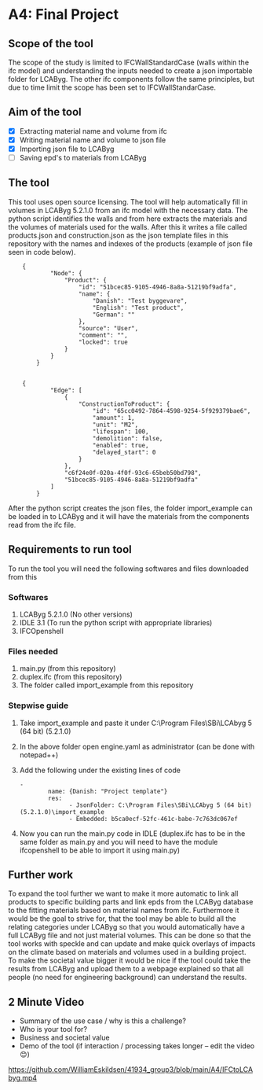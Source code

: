 # A4: Final Project

## Scope of the tool

The scope of the study is limited to IFCWallStandardCase (walls within the ifc model) and understanding the inputs needed to create a json importable folder for LCAByg. The other ifc components follow the same principles, but due to time limit the scope has been set to IFCWallStandarCase.

## Aim of the tool

- [x] Extracting material name and volume from ifc 
- [x] Writing material name and volume to json file
- [x] Importing json file to LCAByg
- [ ] Saving epd's to materials from LCAByg

## The tool
This tool uses open source licensing. The tool will help automatically fill in volumes in LCAByg 5.2.1.0 from an ifc model with the necessary data. The python script identifies the walls and from here extracts the materials and the volumes of materials used for the walls. After this it writes a file called products.json and construction.json as the json template files in this repository with the names and indexes of the products (example of json file seen in code below). 


        {
                "Node": {
                    "Product": {
                        "id": "51bcec85-9105-4946-8a8a-51219bf9adfa",
                        "name": {
                            "Danish": "Test byggevare",
                            "English": "Test product",
                            "German": ""
                        },
                        "source": "User",
                        "comment": "",
                        "locked": true
                    }
                }
            }


        {
                "Edge": [
                    {
                        "ConstructionToProduct": {
                            "id": "65cc0492-7864-4598-9254-5f929379bae6",
                            "amount": 1,
                            "unit": "M2",
                            "lifespan": 100,
                            "demolition": false,
                            "enabled": true,
                            "delayed_start": 0
                        }
                    },
                    "c6f24e0f-020a-4f0f-93c6-65beb50bd798",
                    "51bcec85-9105-4946-8a8a-51219bf9adfa"
                ]
            }

After the python script creates the json files, the folder import_example can be loaded in to LCAByg and it will have the materials from the components read from the ifc file.

## Requirements to run tool

To run the tool you will need the following softwares and files downloaded from this 

### Softwares
1. LCAByg 5.2.1.0 (No other versions)
2. IDLE 3.1 (To run the python script with appropriate libraries)
3. IFCOpenshell 

### Files needed
1. main.py (from this repository)
2. duplex.ifc (from this repository)
3. The folder called import_example from this repository

### Stepwise guide
1. Take import_example and paste it under C:\Program Files\SBi\LCAbyg 5 (64 bit) (5.2.1.0)
2. In the above folder open engine.yaml as administrator (can be done with notepad++)
3. Add the following under the existing lines of code

       -
               name: {Danish: "Project template"}
               res: 
                     - JsonFolder: C:\Program Files\SBi\LCAbyg 5 (64 bit) (5.2.1.0)\import_example
                     - Embedded: b5ca0ecf-52fc-461c-babe-7c763dc067ef

4. Now you can run the main.py code in IDLE (duplex.ifc has to be in the same folder as main.py and you will need to have the module ifcopenshell to be able to import it using main.py)


## Further work
To expand the tool further we want to make it more automatic to link all products to specific building parts and link epds from the LCAByg database to the fitting materials based on material names from ifc. Furthermore it would be the goal to strive for, that the tool may be able to build all the relating categories under LCAByg so that you would automatically have a full LCAByg file and not just material volumes. This can be done so that the tool works with speckle and can update and make quick overlays of impacts on the climate based on materials and volumes used in a building project. To make the societal value bigger it would be nice if the tool could take the results from LCAByg and upload them to a webpage explained so that all people (no need for engineering background) can understand the results.


## 2 Minute Video
- Summary of the use case / why is this a challenge?
- Who is your tool for?
- Business and societal value
- Demo of the tool (if interaction / processing takes longer – edit the video 😊)

https://github.com/WilliamEskildsen/41934_group3/blob/main/A4/IFCtoLCAbyg.mp4


